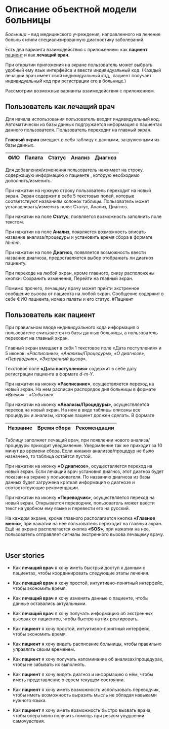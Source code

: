 # Описание объектной модели больницы
*Больница* – вид медицинского учреждения, направленного на лечение больных и/или специализированную диагностику заболеваний.

Есть два варианта взаимодействия с приложением: как 
**пациент** [пациент](#Пациент) и как **лечащий врач**.

При открытии приложения на экране пользователь может выбрать удобный ему язык интерфейса и ввести индивидуальный код. (Каждый лечащий врач имеет свой индивидуальный код,  пациент получает индивидуальный код при регистрации его в больнице.)

Рассмотрим возможные варианты взаимодействия с приложением.

## Пользователь как лечащий врач 
Для начала использования пользователь вводит индивидуальный код. Автоматически из базы данных подгружается информация о пациентах данного пользователя. Пользователь переходит на главный экран.

**Главный экран** вмещает в себя таблицу с данными, загруженными из базы данных.

ФИО | Палата | Статус | Анализ | Диагноз
--- | ------ | ------ | ------ | -------


Для добавления/изменения пользователь нажимает на строку, содержащую информацию о пациенте , которую необходимо дополнить/изменить.

При нажатии на нужную строку пользователь переходит на новый экран. Экран содержит в себе 5 текстовых полей, которые соответствуют названиям колонок таблицы. Пользователь может устанавливать/изменять поля: Статус, Анализ, Диагноз.

При нажатии на поле **Статус**, появляется возможность заполнить поле текстом.

При нажатии на поле **Анализ**, появляется возможность вписать название анализа/процедуры и установить время сбора в формате *hh:mm*.

При нажатии на поле **Диагноз**, появляется возможность ввести название диагноза, предоставляется выбор отображать ли диагноз пациенту.

При переходе на любой экран, кроме главного, снизу расположены кнопки: Сохранить изменения, Перейти на главный экран.

Помимо прочего, лечащему врачу может прийти экстренное сообщение вызова от пациента на любой экран. Сообщение содержит в себе ФИО пациента, номер палаты и его статус.
#Пациент
## Пользователь как пациент

При правильном вводе индивидуального кода информация о пользователе считывается из базы данных больницы, а пользователь переходит на главный экран.

Главный экран вмещает в себя 1 текстовое поле «Дата поступления» и 5 иконок: *«Расписание», «Анализы/Процедуры», «О диагнозе», «Переводчик», «Экстренный вызов».*

Текстовое поле **«Дата поступления»** содержит в себе дату регистрации пациента в формате *d-m-Y*.

При нажатии на иконку **«Расписание»**, осуществляется переход на новый экран. На нем расписан распорядок дня больницы в формате *«Время» - «Событие»*. 

При нажатии на иконку **«Анализы/Процедуры»**, осуществляется переход на новый экран. На нем в виде таблицы описаны все процедуры и анализы, которые пациент должен сделать. В формате

Название | Время сбора | Рекомендации 
-------- | ----------- | ------------ 

Таблицу заполняет лечащий врач, при появлении нового анализа/процедуры приходит уведомление. Уведомление так же приходит за 10 минут до времени сбора. Если никаких анализов/процедур не было назначено, то таблица остаётся пустой.  
  

При нажатии на иконку **«О диагнозе»**, осуществляется переход на новый экран. Если лечащий врач установил диагноз, этот диагноз будет показан на экране у пользователя. По названию диагноза из базы данных будет загружена краткая информация о диагнозе и соответствующие рекомендации.

При нажатии на иконку **«Переводчик»**, осуществляется переход на новый экран. Открывается переводчик, пользователь может ввести текст на удобном ему языке и перевести его на русский.

На каждом экране, кроме главного располагается кнопка **«Главное меню»**, при нажатии на неё пользователь переходит на главный экран. Ещё на экране располагается кнопка **«SOS»**, при нажатии на нее, пользователь отправляет сигналы экстренного вызова лечащему врачу.
⠀
⠀
⠀
⠀
⠀
⠀


## User stories

-   Как **лечащий врач** я хочу иметь быстрый доступ к данным о  пациентах, чтобы координировать следующие этапы лечения.
    
-   Как **лечащий врач** я хочу простой, интуитивно-понятный интерфейс, чтобы экономить время.
    
-   Как **лечащий врач** я хочу изменять данные о пациенте, чтобы данные оставались актуальными.
    
-   Как **лечащий врач** я хочу получать информацию об экстренных вызовах от пациентов, чтобы быстро на них реагировать.
    
-   Как **пациент** я хочу простой, интуитивно-понятный интерфейс, чтобы экономить время.
    
-   Как **пациент** я хочу видеть расписание больницы, чтобы правильно управлять своим временем.
    
-   Как **пациент** я хочу получать напоминание об анализах/процедурах, чтобы не забывать их выполнять.
    
-   Как **пациент** я хочу видеть диагноз и информацию о нём, чтобы иметь представление о своем текущем состоянии.
    
-   Как **пациент** я хочу иметь возможность использовать переводчик, чтобы иметь возможность выразить мысль не обладая навыками нужного языка.
    
-   Как **пациент** я хочу иметь возможность быстро вызвать врача, чтобы оперативно получить помощь при резком ухудшении самочувствия.
